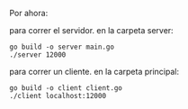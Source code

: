 Por ahora:

para correr el servidor. en la carpeta server:

    go build -o server main.go
    ./server 12000

para correr un cliente. en la carpeta principal:

    go build -o client client.go
    ./client localhost:12000
